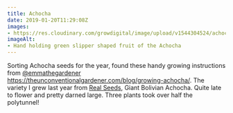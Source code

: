 ```yaml
---
title: Achocha
date: 2019-01-20T11:29:08Z
images: 
- https://res.cloudinary.com/growdigital/image/upload/v1544304524/achocha-43330074774.jpg
imageAlt: 
- Hand holding green slipper shaped fruit of the Achocha
---
```


Sorting Achocha seeds for the year, found these handy growing instructions from [@emmathegardener](https://mobile.twitter.com/emmathegardener) <https://theunconventionalgardener.com/blog/growing-achocha/>. The variety I grew last year from [Real Seeds](http://www.realseeds.co.uk), Giant Bolivian Achocha. Quite late to flower and pretty darned large. Three plants took over half the polytunnel!
